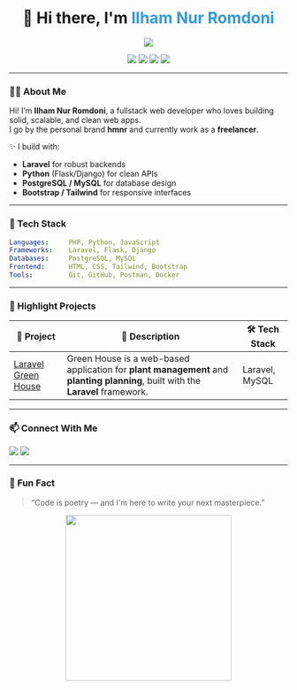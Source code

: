 
<h1 align="center">👋 Hi there, I'm <span style="color:#3498db;">Ilham Nur Romdoni</span></h1>
<p align="center">
  <img src="https://readme-typing-svg.demolab.com/?lines=Fullstack+Web+Developer;Laravel+%7C+Python+Specialist;Open+for+Freelance+Work&center=true&width=500&height=40&color=3498DB&vCenter=true&size=20" />
</p>

<p align="center">
  <img src="https://img.shields.io/badge/Code-Laravel-red?style=for-the-badge&logo=laravel&logoColor=white"/>
  <img src="https://img.shields.io/badge/Code-Python-blue?style=for-the-badge&logo=python&logoColor=white"/>
  <img src="https://img.shields.io/badge/Database-PostgreSQL-316192?style=for-the-badge&logo=postgresql&logoColor=white"/>
  <img src="https://img.shields.io/badge/Status-Open%20to%20Work-brightgreen?style=for-the-badge"/>
</p>

---

### 🧑‍💻 About Me

Hi! I’m **Ilham Nur Romdoni**, a fullstack web developer who loves building solid, scalable, and clean web apps.  
I go by the personal brand **hmnr** and currently work as a **freelancer**.

✨ I build with:
- **Laravel** for robust backends
- **Python** (Flask/Django) for clean APIs
- **PostgreSQL / MySQL** for database design
- **Bootstrap / Tailwind** for responsive interfaces

---

### 🚀 Tech Stack

```yaml
Languages:     PHP, Python, JavaScript
Frameworks:    Laravel, Flask, Django
Databases:     PostgreSQL, MySQL
Frontend:      HTML, CSS, Tailwind, Bootstrap
Tools:         Git, GitHub, Postman, Docker
```

---

### 📌 Highlight Projects

| 💼 Project | 📝 Description | 🛠️ Tech Stack |
|-----------|----------------|--------------|
| [Laravel Green House](https://github.com/IlhamNur/green-house) | Green House is a web-based application for **plant management** and **planting planning**, built with the **Laravel** framework. | Laravel, MySQL |

---

### 📫 Connect With Me

<p align="left">
  <a href="mailto:romdhoninuril@gmail.com"><img src="https://img.shields.io/badge/Email-DarkRed?style=for-the-badge&logo=gmail&logoColor=white" /></a>
  <a href="https://linkedin.com/in/ilham-nur-romdoni-167263206"><img src="https://img.shields.io/badge/LinkedIn-0077B5?style=for-the-badge&logo=linkedin&logoColor=white" /></a>
</p>

---

### 🎯 Fun Fact
> “Code is poetry — and I'm here to write your next masterpiece.”

<p align="center">
  <img src="https://media.giphy.com/media/qgQUggAC3Pfv687qPC/giphy.gif" width="300" />
</p>
